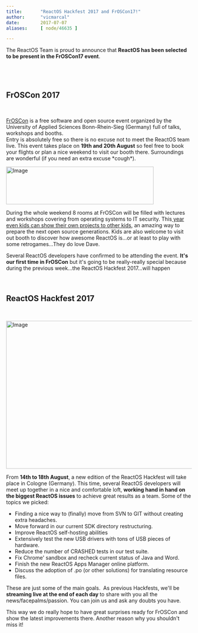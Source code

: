 ```yaml
---
title:       "ReactOS Hackfest 2017 and FrOSCon17!"
author:      "vicmarcal"
date:        2017-07-07
aliases:     [ node/46635 ]

---
```


<p>The ReactOS Team is proud to announce that <b>ReactOS has been selected to be present in the FrOSCon17 event</b>.</p>
<h2>&nbsp;</h2>
<h2>FrOSCon 2017</h2>
<br/>
<p><a href="https://www.froscon.de/en" target="_blank">FrOSCon</a> is a free software and open source event organized by the University of Applied Sciences Bonn-Rhein-Sieg (Germany) full of talks, workshops and booths. <br/>Entry is absolutely free so there is no excuse not to meet the ReactOS team live. This event takes place on <b>19th and 20th August</b> so feel free to book your flights or plan a nice weekend to visit our booth there. Surroundings are wonderful (if you need an extra excuse *cough*).</p>
<p class="center"><img src="/sites/default/files/imagepicker/14095/froscon_logo_print_color.png" alt="Image"  class="imgp_img" width="400" height="102" style="margin: 0 auto;" /></p>
<p>During the whole weekend 8 rooms at FrOSCon will be filled with lectures and workshops covering from operating systems to IT security. This<a href="https://www.teckids.org/froglabs_2017_froscon.htm" target="_blank"> year even kids can show their own projects to other kids</a>, an amazing way to prepare the next open source generations. Kids are also welcome to visit out booth to discover how awesome ReactOS is...or at least to play with some retrogames...They do love Dave.</p>
<p>Several ReactOS developers have confirmed to be attending the event. <b>It's our first time in FrOSCon</b> but it's going to be really-really special because during the previous week...the ReactOS Hackfest 2017...will happen</p>
<p>&nbsp;</p>
<h2>ReactOS Hackfest 2017</h2>
<br/>
<p><img src="/sites/default/files/imagepicker/14095/IMG_3434s.jpg" alt="Image"  class="imgp_img" width="600" height="400" style="margin: 0 auto;" /></p>
<p>From <b>14th to 18th August</b>, a new edition of the ReactOS Hackfest will take place in Cologne (Germany). This time, several ReactOS developers will meet up together in a nice and comfortable loft, <b>working hand in hand on the biggest ReactOS issues</b> to achieve great results as a team. Some of the topics we picked:</p>
<ul>
	<li>Finding a nice way to (finally) move from SVN to GIT without creating extra headaches.</li>
	<li>Move forward in our current SDK directory restructuring.</li>
	<li>Improve ReactOS self-hosting abilities</li>
	<li>Extensively test the new USB drivers with tons of USB pieces of hardware.</li>
	<li>Reduce the number of CRASHED tests in our test suite.</li>
	<li>Fix Chrome' sandbox and recheck current status of Java and Word.</li>
	<li>Finish the new ReactOS Apps Manager online platform.</li>
	<li>Discuss the adoption of .po (or other solutions) for translating resource files.</li>
</ul>
<p>These are just some of the main goals.&nbsp; As previous Hackfests, we'll be <strong>streaming live at the end of each day </strong>to share with you all the news/facepalms/passion. You can join us and ask any doubts you have.</p>
<p>This way we do really hope to have great surprises ready for FrOSCon and show the latest improvements there. Another reason why you shouldn't miss it!</p>
<p>&nbsp;</p>
<p>&nbsp;</p>


